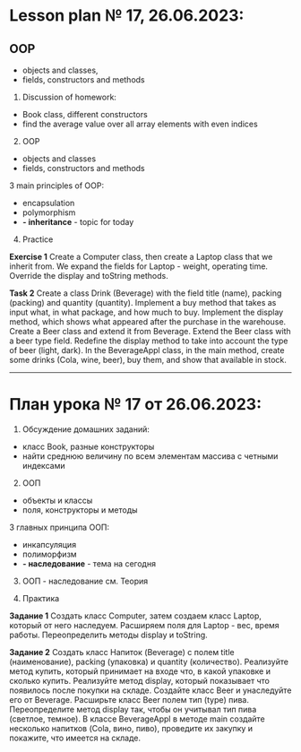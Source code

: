 # Lesson plan № 17, 26.06.2023:

## OOP
  - objects and classes, 
  - fields, constructors and methods

1. Discussion of homework:
- Book class, different constructors
- find the average value over all array elements with even indices

2. OOP
- objects and classes
- fields, constructors and methods

3 main principles of OOP:
- encapsulation
- polymorphism
- **- inheritance** - topic for today

4. Practice

**Exercise 1**
Create a Computer class, then create a Laptop class that we inherit from.
We expand the fields for Laptop - weight, operating time.
Override the display and toString methods.

**Task 2**
Create a class Drink (Beverage) with the field title (name), packing (packing) and quantity (quantity).
Implement a buy method that takes as input what, in what package, and how much to buy.
Implement the display method, which shows what appeared after the purchase in the warehouse.
Create a Beer class and extend it from Beverage.
Extend the Beer class with a beer type field.
Redefine the display method to take into account the type of beer (light, dark).
In the BeverageAppl class, in the main method, create some drinks (Cola, wine, beer), buy them, and show that
available in stock.

______________________

# План урока № 17 от 26.06.2023:

1. Обсуждение домашних заданий:
- класс Book, разные конструкторы
- найти среднюю величину по всем элементам массива с четными индексами

2. ООП
- объекты и классы
- поля, конструкторы и методы

3 главных принципа ООП:
- инкапсуляция
- полиморфизм
- **- наследование** - тема на сегодня

3. ООП - наследование
см. Теория

4. Практика

**Задание 1**
Создать класс Computer, затем создаем класс Laptop, который от него наследуем.
Расширяем поля для Laptop - вес, время работы.
Переопределить методы display и toString.

**Задание 2**
Создать класс Напиток (Beverage) c полем title (наименование), packing (упаковка) и quantity (количество).
Реализуйте метод купить, который принимает на входе что, в какой упаковке и сколько купить.
Реализуйте метод display, который показывает что появилось после покупки на складе.
Создайте класс Beer и унаследуйте его от Beverage.
Расширьте класс Beer полем тип (type) пива.
Переопределите метод display так, чтобы он учитывал тип пива (светлое, темное).
В классе BeverageAppl в методе main создайте несколько напитков (Cola, вино, пиво), проведите их закупку и покажите, что 
имеется на складе.